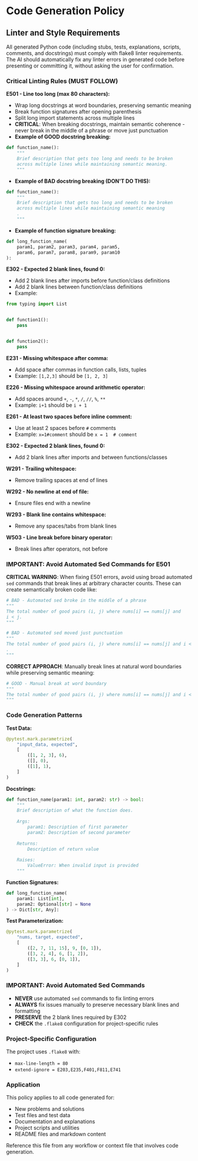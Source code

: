 # Code Generation Policy

## Linter and Style Requirements

All generated Python code (including stubs, tests, explanations, scripts, comments, and docstrings) must comply with flake8 linter requirements. The AI should automatically fix any linter errors in generated code before presenting or committing it, without asking the user for confirmation.

### Critical Linting Rules (MUST FOLLOW)

**E501 - Line too long (max 80 characters):**
- Wrap long docstrings at word boundaries, preserving semantic meaning
- Break function signatures after opening parenthesis
- Split long import statements across multiple lines
- **CRITICAL**: When breaking docstrings, maintain semantic coherence - never break in the middle of a phrase or move just punctuation
- **Example of GOOD docstring breaking:**
```python
def function_name():
    """
    Brief description that gets too long and needs to be broken
    across multiple lines while maintaining semantic meaning.
    """
```
- **Example of BAD docstring breaking (DON'T DO THIS):**
```python
def function_name():
    """
    Brief description that gets too long and needs to be broken
    across multiple lines while maintaining semantic meaning
    .
    """
```
- **Example of function signature breaking:**
```python
def long_function_name(
    param1, param2, param3, param4, param5, 
    param6, param7, param8, param9, param10
):
```

**E302 - Expected 2 blank lines, found 0:**
- Add 2 blank lines after imports before function/class definitions
- Add 2 blank lines between function/class definitions
- Example:
```python
from typing import List


def function1():
    pass


def function2():
    pass
```

**E231 - Missing whitespace after comma:**
- Add space after commas in function calls, lists, tuples
- Example: `[1,2,3]` should be `[1, 2, 3]`

**E226 - Missing whitespace around arithmetic operator:**
- Add spaces around `+`, `-`, `*`, `/`, `//`, `%`, `**`
- Example: `i+1` should be `i + 1`

**E261 - At least two spaces before inline comment:**
- Use at least 2 spaces before `#` comments
- Example: `x=1#comment` should be `x = 1  # comment`

**E302 - Expected 2 blank lines, found 0:**
- Add 2 blank lines after imports and between functions/classes

**W291 - Trailing whitespace:**
- Remove trailing spaces at end of lines

**W292 - No newline at end of file:**
- Ensure files end with a newline

**W293 - Blank line contains whitespace:**
- Remove any spaces/tabs from blank lines

**W503 - Line break before binary operator:**
- Break lines after operators, not before

### IMPORTANT: Avoid Automated Sed Commands for E501

**CRITICAL WARNING**: When fixing E501 errors, avoid using broad automated `sed` commands that break lines at arbitrary character counts. These can create semantically broken code like:

```python
# BAD - Automated sed broke in the middle of a phrase
"""
The total number of good pairs (i, j) where nums[i] == nums[j] and
i < j.
"""

# BAD - Automated sed moved just punctuation
"""
The total number of good pairs (i, j) where nums[i] == nums[j] and i < j
.
"""
```

**CORRECT APPROACH**: Manually break lines at natural word boundaries while preserving semantic meaning:

```python
# GOOD - Manual break at word boundary
"""
The total number of good pairs (i, j) where nums[i] == nums[j] and i < j.
"""
```

### Code Generation Patterns

**Test Data:**
```python
@pytest.mark.parametrize(
    "input_data, expected",
    [
        ([1, 2, 3], 6),
        ([], 0),
        ([1], 1),
    ]
)
```

**Docstrings:**
```python
def function_name(param1: int, param2: str) -> bool:
    """
    Brief description of what the function does.
    
    Args:
        param1: Description of first parameter
        param2: Description of second parameter
        
    Returns:
        Description of return value
        
    Raises:
        ValueError: When invalid input is provided
    """
```

**Function Signatures:**
```python
def long_function_name(
    param1: List[int], 
    param2: Optional[str] = None
) -> Dict[str, Any]:
```

**Test Parameterization:**
```python
@pytest.mark.parametrize(
    "nums, target, expected",
    [
        ([2, 7, 11, 15], 9, [0, 1]),
        ([3, 2, 4], 6, [1, 2]),
        ([3, 3], 6, [0, 1]),
    ]
)
```

### IMPORTANT: Avoid Automated Sed Commands

- **NEVER** use automated `sed` commands to fix linting errors
- **ALWAYS** fix issues manually to preserve necessary blank lines and formatting
- **PRESERVE** the 2 blank lines required by E302
- **CHECK** the `.flake8` configuration for project-specific rules

### Project-Specific Configuration

The project uses `.flake8` with:
- `max-line-length = 80`
- `extend-ignore = E203,E235,F401,F811,E741`

### Application

This policy applies to all code generated for:
- New problems and solutions
- Test files and test data
- Documentation and explanations
- Project scripts and utilities
- README files and markdown content

Reference this file from any workflow or context file that involves code generation. 
